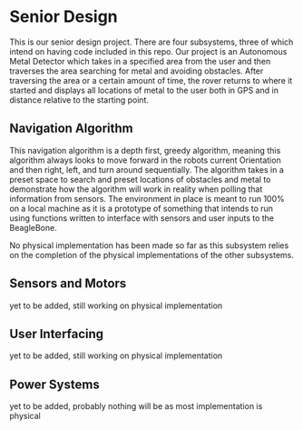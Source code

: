 # Senior Design
This is our senior design project. There are four subsystems, three of which intend on having code included in this repo. Our project is an Autonomous Metal Detector which takes in a specified area from the user and then traverses the area searching for metal and avoiding obstacles. After traversing the area or a certain amount of time, the rover returns to where it started and displays all locations of metal to the user both in GPS and in distance relative to the starting point. 

## Navigation Algorithm
This navigation algorithm is a depth first, greedy algorithm, meaning this algorithm always looks to move forward in the robots current Orientation and then right, left, and turn around sequentially. The algorithm takes in a preset space to search and preset locations of obstacles and metal to demonstrate how the algorithm will work in reality when polling that information from sensors. The environment in place is meant to run 100% on a local machine as it is a prototype of something that intends to run using functions written to interface with sensors and user inputs to the BeagleBone.

No physical implementation has been made so far as this subsystem relies on the completion of the physical implementations of the other subsystems. 

## Sensors and Motors
yet to be added, still working on physical implementation

## User Interfacing
yet to be added, still working on physical implementation

## Power Systems
yet to be added, probably nothing will be as most implementation is physical

